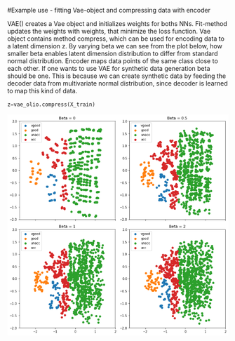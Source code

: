 #Example use - fitting Vae-object and compressing data with encoder

VAE() creates a Vae object and initializes weights for boths NNs. Fit-method updates the weights with weights, that minimize the loss function. Vae object contains method compress, which can be used for encoding data to a latent dimension z. By varying beta we can see from the plot below, how smaller beta enables latent dimension distribution to differ from standard normal distribution. Encoder maps data points of the same class close to each other. If one wants to use VAE for synthetic data generation beta should be one. This is because we can create synthetic data by feeding the decoder data from multivariate normal distribution, since decoder is learned to map this kind of data.

```python
z=vae_olio.compress(X_train)
```

<img src="plots/carvae_many_beta.png" width="600">
